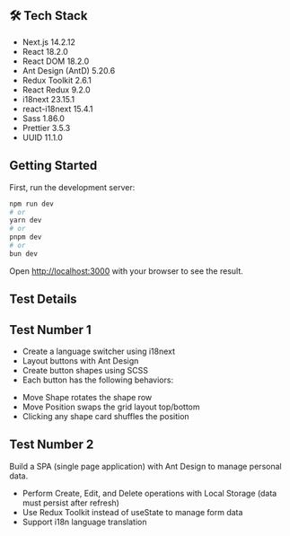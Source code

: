 ## 🛠 Tech Stack

- Next.js 14.2.12
- React 18.2.0
- React DOM 18.2.0
- Ant Design (AntD) 5.20.6
- Redux Toolkit 2.6.1
- React Redux 9.2.0
- i18next 23.15.1
- react-i18next 15.4.1
- Sass 1.86.0
- Prettier 3.5.3
- UUID 11.1.0

## Getting Started

First, run the development server:

```bash
npm run dev
# or
yarn dev
# or
pnpm dev
# or
bun dev
```

Open [http://localhost:3000](http://localhost:3000) with your browser to see the result.


## Test Details

## Test Number 1
- Create a language switcher using i18next
- Layout buttons with Ant Design
- Create button shapes using SCSS
- Each button has the following behaviors:
* Move Shape rotates the shape row
* Move Position swaps the grid layout top/bottom
* Clicking any shape card shuffles the position

## Test Number 2
Build a SPA (single page application) with Ant Design to manage personal data.
- Perform Create, Edit, and Delete operations with Local Storage (data must persist after refresh)
- Use Redux Toolkit instead of useState to manage form data
- Support i18n language translation

